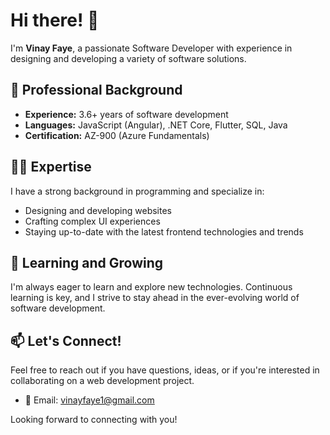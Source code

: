 # Hi there! 👋

I'm **Vinay Faye**, a passionate Software Developer with experience in designing and developing a variety of software solutions.

## 💼 Professional Background

- **Experience:** 3.6+ years of software development
- **Languages:** JavaScript (Angular), .NET Core, Flutter, SQL, Java
- **Certification:** AZ-900 (Azure Fundamentals)

## 🧑‍💻 Expertise

I have a strong background in programming and specialize in:

- Designing and developing websites
- Crafting complex UI experiences
- Staying up-to-date with the latest frontend technologies and trends

## 🌱 Learning and Growing

I'm always eager to learn and explore new technologies. Continuous learning is key, and I strive to stay ahead in the ever-evolving world of software development.

## 📫 Let's Connect!

Feel free to reach out if you have questions, ideas, or if you're interested in collaborating on a web development project.

- 📧 Email: vinayfaye1@gmail.com

Looking forward to connecting with you!
